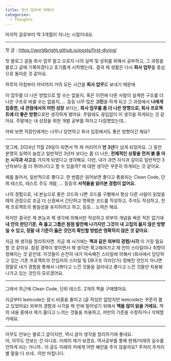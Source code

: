 ```yaml
---
title: 회사 업무에 대해서
categories:
  - Thoughts
---
```


마지막 글로부터 딱 3개월이 지나는 시점이네요.

---

첫 글 : https://worldbright.github.io/posts/first-diving/

첫 블로그 글을 회사 업무 말고 오로지 나의 실력 및 성취를 위해서 공부하고, 그 과정을 블로그 글에 기록하겠다고 호기롭게 시작했는데.. 결국 제 생활은 다시 **회사 업무**를 중심으로 돌아온 것 같아요.

하루의 아침부터 저녁까지 거의 모든 시간을 **회사 업무**로 보내기 때문에

이 업무를 더 나은 방법으로 할 수는 없을지, 혹은 이전에 다른 사람이 설계한 구조를 더 나은 구조로 바꿀 수는 없을지, ... 등등 너무 많은 **고민**을 하게 되고 그 과정에서 **나에게 집중한, 내 관점에서의 어떤 성장** 보다는, **회사 업무를 좀 더 나은 방향으로, 회사 프로젝트에 더 좋은 방향**으로만 생각하게 됐어요. 주말에도 끊임없이 이 생각을 하게되는 것 같아요. 주말에는 내 성장을 위한 개발 공부를 하자고 다짐했었는데...

어찌 보면 직장인에게는 너무나 당연하고 회사 입장에서도 좋은 방향이긴 해요?

---

엊그제, 2024년 11월 29일이 되면서 딱 제 커리어가 **만 3년**이 넘게 되었어요. 그 동안 분명히 실력이 늘었고 일반적인 3년차 보다는 좀 더 나은, **전체적인 상황을 먼저 볼 줄 아는 시각과 사고**를 가지게 되었다고 생각해요. 다만, 내가 과연 지식과 깊이로 일반적인 3년차보다 좀 더 뛰어나다고 할 수 있을까? 에 대한 생각은 꾸준히 하게되는 것 같아요.

예를 들어서, 일반적으로 좋다고. 한 번쯤은 읽어보면 좋다고 통용되는 Clean Code, 단위 테스트, 테스트 주도 개발, ... 등등의 **서적들을 읽어본 경험이 없어요.**

나의 경험으로, 내 본능으로 좋은 코드와 나쁜 코드를 구별해서 항상 다른 사람이 읽었을 때의 관점으로 조금 더 신경써서 간단하고 명확한 코드를 작성하고, 주석도 작성하고, 전체 프로젝트의 통일성을 유지하려고 하고, 등등... 노력은 해요.

하지만 결국은 제 본능과 제 생각에 의해서만 작성하고 외부의 개념을 배운 적은 없기에 **내 안의 판단기준, 즉 옳고 그름은 점점 발전해 나가지만 그것이 내 고집의 옳지 않은 방향일 수 있고, 정말 내 기준이 옳은 것인지 확인할 방법은 명확하지 않은 것 같아요.**

지금 제 생각을 정리하자면. 지금 제 시기에는  **책과 같은 외부의 경험/시각** 이 가장 필요할 것 같아요. 점점 경력이 쌓이면서 제 생각은 확고해져가고 제 안의 스타일이나 취향이 정해지는 것 같은데. 이것들이 순전히 내가 익숙해진 스타일에 의해서 (회사에서 담당하고 있는 기존 프로젝트의 전임자의 스타일 및 DB구조 이라던가) 정해진 것인지 아니면 정말로 내가 경험을 통해서 나쁘다고 느낀 것들을 걸러내고 좋다고 느낀 것들만 차용해나가고 있는 것인지 모르겠어요.

---

그래서 최근에 Clean Code, 단위 테스트. 2개의 책을 구매했어요.

지금부터 leetcode는 잠시 비중을 줄이고 (글 작성은 없었지만 leetcode는 꾸준히 풀고 있었어요) 외부의 경험과 시각을 제 안에 밀어넣기 위해서 **책을 많이 읽을 거에요.** 책의 내용 중에서 제가 옳다고 느끼는 것들을 차용하고, 저만의 기준을 수정하거나 삭제할 거에요.

---

아무도 안보는 블로그 글이지만, 역시 글이 생각을 정리하기에 좋네요.  
아, 아무도 안보는 건 아니죠. 미래의 제가 보겠죠. 역사공부를 통해 현재/미래의 실수를 안하게 되는 거니까.. 이 글도 미래의 저에게 어떤 혜안을 주지 않을까요? 주저리 주저리 별 말을 다 쓰네.. 이만 마칩니다.